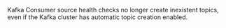 Kafka Consumer source health checks no longer create inexistent topics, even if the Kafka cluster has automatic topic creation enabled.
